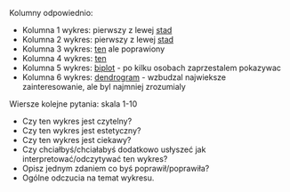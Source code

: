 Kolumny odpowiednio:

- Kolumna 1 wykres: pierwszy z lewej [stad](https://github.com/pbiecek/TechnikiWizualizacjiDanych/blob/master/MINI_MIMUW_2014/materialy_z_wykladow_i_lab/lab_dashboard/Auguscik_Sozanska/Auguscik_Sozanska.png)
- Kolumna 2 wykres: pierwszy z lewej [stad](https://github.com/pbiecek/TechnikiWizualizacjiDanych/blob/master/MINI_MIMUW_2014/materialy_z_wykladow_i_lab/lab_dashboard/Auguscik_Sozanska/R_K.png)
- Kolumna 3 wykres: [ten](https://raw.githubusercontent.com/pbiecek/TechnikiWizualizacjiDanych/master/MINI_MIMUW_2014/materialy_z_wykladow_i_lab/lab_dashboard/Kosinski_Ryciak/Rplot.pdf) ale poprawiony
- Kolumna 4 wykres: [ten](https://github.com/pbiecek/TechnikiWizualizacjiDanych/blob/master/MINI_MIMUW_2014/materialy_z_wykladow_i_lab/lab_dashboard/Kosinski_Ryciak/Auguscik_Sozanska.png)
- Kolumna 5 wykres: [biplot](http://i.stack.imgur.com/HLPZA.png) - po kilku osobach zaprzestalem pokazywac
- Kolumna 6 wykres: [dendrogram](http://www.mepheoscience.com/content/images/2014/Jun/colour_clustering_1.png) - wzbudzal najwieksze zainteresowanie, ale byl najmniej zrozumialy


Wiersze kolejne pytania: skala 1-10

- Czy ten wykres jest czytelny?
- Czy ten wykres jest estetyczny?
- Czy ten wykres jest ciekawy?
- Czy chciałbyś/chciałabyś dodatkowo usłyszeć jak interpretować/odczytywać ten wykres?
- Opisz jednym zdaniem co byś poprawił/poprawiła?
- Ogólne odczucia na temat wykresu.
